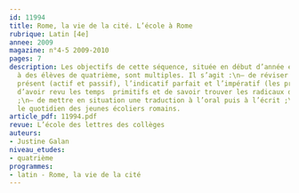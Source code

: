 ```yaml
---
id: 11994
title: Rome, la vie de la cité. L’école à Rome
rubrique: Latin [4e]
annee: 2009
magazine: n°4-5 2009-2010
pages: 7
description: Les objectifs de cette séquence, située en début d’année et destinée
  à des élèves de quatrième, sont multiples. Il s’agit :\n– de réviser l’indicatif
  présent (actif et passif), l’indicatif parfait et l’impératif (les prérequis étant
  d’avoir revu les temps  primitifs et de savoir trouver les radicaux d’un verbe)
  ;\n– de mettre en situation une traduction à l’oral puis à l’écrit ;\n– d’étudier
  le quotidien des jeunes écoliers romains. 
article_pdf: 11994.pdf
revue: L’école des lettres des collèges
auteurs:
- Justine Galan
niveau_etudes:
- quatrième
programmes:
- latin - Rome, la vie de la cité
---
```

